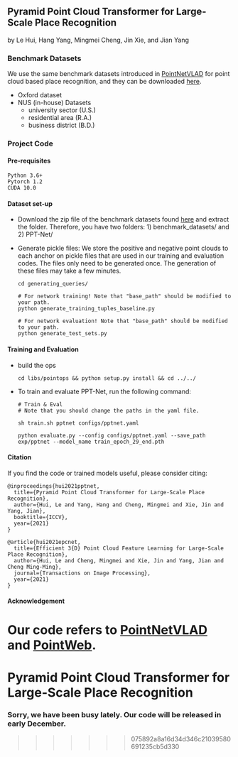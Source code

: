 ## Pyramid Point Cloud Transformer for Large-Scale Place Recognition  

by Le Hui, Hang Yang, Mingmei Cheng, Jin Xie, and Jian Yang

### Benchmark Datasets

We use the same benchmark datasets introduced in [PointNetVLAD](https://arxiv.org/abs/1804.03492) for point cloud based place recognition, and they can be downloaded [here](https://drive.google.com/open?id=1H9Ep76l8KkUpwILY-13owsEMbVCYTmyx).

* Oxford dataset
* NUS (in-house) Datasets
  * university sector (U.S.)
  * residential area (R.A.)
  * business district (B.D.)

### Project Code

#### Pre-requisites

```
Python 3.6+
Pytorch 1.2
CUDA 10.0
```

#### Dataset set-up

* Download the zip file of the benchmark datasets found [here](https://drive.google.com/open?id=1H9Ep76l8KkUpwILY-13owsEMbVCYTmyx) and extract the folder. Therefore, you have two folders: 1) benchmark_datasets/ and 2) PPT-Net/

* Generate pickle files: We store the positive and negative point clouds to each anchor on pickle files that are used in our training and evaluation codes. The files only need to be generated once. The generation of these files may take a few minutes.
	```
    cd generating_queries/ 
  
    # For network training! Note that "base_path" should be modified to your path.
    python generate_training_tuples_baseline.py
  
    # For network evaluation! Note that "base_path" should be modified to your path.
    python generate_test_sets.py
  ```

#### Training and Evaluation

* build the ops

  ```
  cd libs/pointops && python setup.py install && cd ../../
  ```

* To train and evaluate PPT-Net, run the following command:

    ```
    # Train & Eval
    # Note that you should change the paths in the yaml file.
    
    sh train.sh pptnet configs/pptnet.yaml
    
    python evaluate.py --config configs/pptnet.yaml --save_path exp/pptnet --model_name train_epoch_29_end.pth
    ```


#### Citation

If you find the code or trained models useful, please consider citing:

```
@inproceedings{hui2021pptnet,
  title={Pyramid Point Cloud Transformer for Large-Scale Place Recognition},
  author={Hui, Le and Yang, Hang and Cheng, Mingmei and Xie, Jin and Yang, Jian},
  booktitle={ICCV},
  year={2021}
}

@article{hui2021epcnet,
  title={Efficient 3{D} Point Cloud Feature Learning for Large-Scale Place Recognition},
  author={Hui, Le and Cheng, Mingmei and Xie, Jin and Yang, Jian and Cheng Ming-Ming},
  journal={Transactions on Image Processing},
  year={2021}
}
```



#### Acknowledgement

Our code refers to [PointNetVLAD](https://github.com/mikacuy/pointnetvlad) and [PointWeb](https://github.com/hszhao/PointWeb).
=======
# Pyramid Point Cloud Transformer for Large-Scale Place Recognition


### Sorry, we have been busy lately. Our code will be released in early December.
>>>>>>> 075892a8a16d34d346c21039580691235cb5d330
